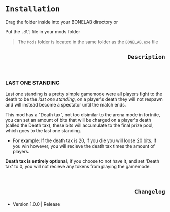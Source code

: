 # ```Installation```

Drag the folder inside into your BONELAB directory or 

Put the `.dll` file in your mods folder
>The `Mods` folder is located in the same folder as the `BONELAB.exe` file

## <p align="right">```Description```

<br>

### LAST ONE STANDING

Last one standing is a pretty simple gamemode were all players fight to the death to be the *last one standing*, on a player's death they will not respawn and will instead become a spectator until the match ends.

This mod has a "Death tax", not too disimilar to the arena mode in fortnite, you can set an amount of bits that will be charged on a player's death (called the Death tax), these bits will accumulate to the final prize pool, which goes to the last one standing.
- For example: If the death tax is 20, if you die you will loose 20 bits. If you win however, you will recieve the death tax times the amount of players.


**Death tax is entirely optional**, if you choose to not have it, and set 'Death tax' to 0, you will not recieve any tokens from playing the gamemode.

<br>

## <p align="right">```Changelog```

- Version 1.0.0 | Release


